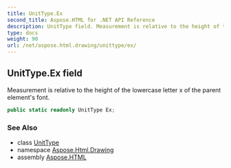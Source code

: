 ```yaml
---
title: UnitType.Ex
second_title: Aspose.HTML for .NET API Reference
description: UnitType field. Measurement is relative to the height of the lowercase letter x of the parent elements font
type: docs
weight: 90
url: /net/aspose.html.drawing/unittype/ex/
---
```

## UnitType.Ex field

Measurement is relative to the height of the lowercase letter x of the parent element's font.

```csharp
public static readonly UnitType Ex;
```

### See Also

* class [UnitType](../)
* namespace [Aspose.Html.Drawing](../../unittype/)
* assembly [Aspose.HTML](../../../)
